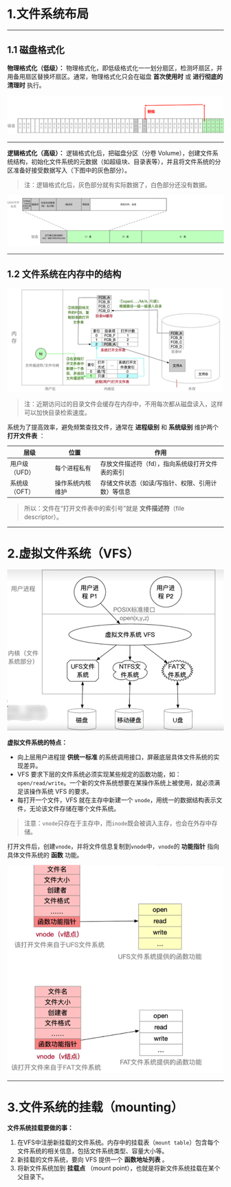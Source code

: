 # 1.文件系统布局

---

## 1.1 磁盘格式化

**物理格式化（低级）：** 物理格式化，即低级格式化一一划分扇区，检测坏扇区，并用备用扇区替换坏扇区。通常，物理格式化只会在磁盘 **首次使用时** 或 **进行彻底的清理时** 执行。

![alt text](imgs/物理格式化.png)

---

**逻辑格式化（高级）：** 逻辑格式化后，把磁盘分区（分卷 Volume），创建文件系统结构，初始化文件系统的元数据（如超级块、目录表等），并且将文件系统的分区准备好接受数据写入（下图中的灰色部分）。

> 注：逻辑格式化后，灰色部分就有实际数据了，白色部分还没有数据。

![alt text](imgs/逻辑格式化.png)

---

## 1.2 文件系统在内存中的结构

![alt text](imgs/文件系统在内存中的结构.png)

> 注：近期访问过的目录文件会缓存在内存中，不用每次都从磁盘读入，这样可以加快目录检索速度。

系统为了提高效率，避免频繁查找文件，通常在 **进程级别** 和 **系统级别** 维护两个 **打开文件表** ：

| 层级          | 位置             | 作用                                              |
| ------------- | ---------------- | ------------------------------------------------- |
| 用户级（UFD） | 每个进程私有     | 存放文件描述符（fd），指向系统级打开文件表的索引  |
| 系统级（OFT） | 操作系统内核维护 | 存储文件状态（如读/写指针、权限、引用计数）等信息 |

> 所以：文件在“打开文件表中的索引号”就是 **文件描述符**（file descriptor）。

---

# 2.虚拟文件系统（VFS）

![alt text](imgs/虚拟文件系统.png)

**虚拟文件系统的特点：**
- 向上层用户进程提 **供统一标准** 的系统调用接口，屏蔽底层具体文件系统的实现差异。
- VFS 要求下层的文件系统必须实现某些规定的函数功能，如：`open/read/write`。一个新的文件系统想要在某操作系统上被使用，就必须满足该操作系统 VFS 的要求。
- 每打开一个文件，VFS 就在主存中新建一个 `vnode`，用统一的数据结构表示文件，无论该文件存储在哪个文件系统。

> 注意：`vnode`只存在于主存中，而`inode`既会被调入主存，也会在外存中存储。

打开文件后，创建`vnode`，并将文件信息复制到`vnode`中，`vnode`的 **功能指针** 指向具体文件系统的 **函数** 功能。

![alt text](imgs/vnode-函数功能指针.png)

---

# 3.文件系统的挂载（mounting）

**文件系统挂载要做的事：**
1. 在VFS中注册新挂载的文件系统。内存中的挂载表（`mount table`）包含每个文件系统的相关信息，包括文件系统类型、容量大小等。
2. 新挂载的文件系统，要向 VFS 提供一个 **函数地址列表** 。
3. 将新文件系统加到 **挂载点** （mount point），也就是将新文件系统挂载在某个父目录下。
